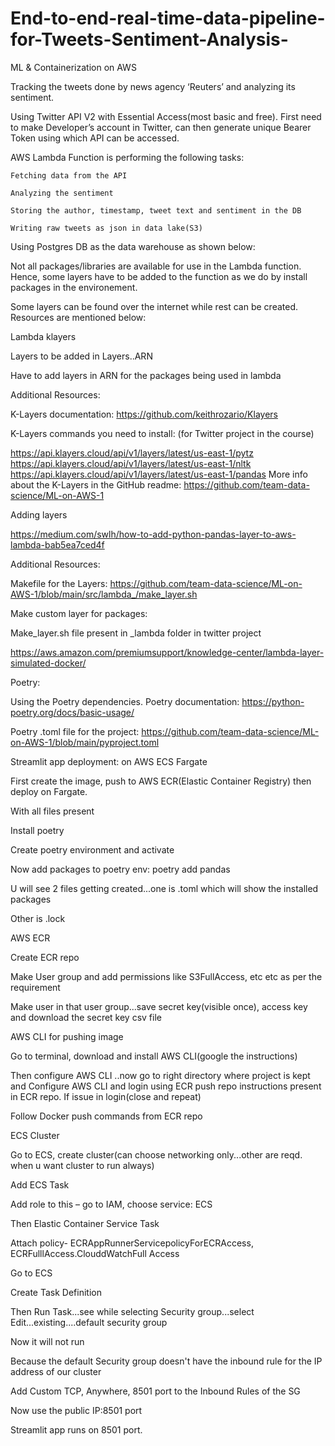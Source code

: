 # End-to-end-real-time-data-pipeline-for-Tweets-Sentiment-Analysis-

ML & Containerization on AWS 

Tracking the tweets done by news agency ‘Reuters’ and analyzing its sentiment. 

 

Using Twitter API V2 with Essential Access(most basic and free). First need to make Developer’s account in Twitter, can then generate unique Bearer Token using which API can be accessed.  

AWS Lambda Function is performing the following tasks: 

    Fetching data from the API 

    Analyzing the sentiment 

    Storing the author, timestamp, tweet text and sentiment in the DB 

    Writing raw tweets as json in data lake(S3) 

Using Postgres DB as the data warehouse as shown below: 

Not all packages/libraries are available for use in the Lambda function. Hence, some layers have to be added to the function as we do by install packages in the environement.  

Some layers can be found over the internet while rest can be created. Resources are mentioned below:  

Lambda klayers  

Layers to be added in Layers..ARN   

Have to add layers in ARN for the packages being used in lambda  

Additional Resources:  

K-Layers documentation: https://github.com/keithrozario/Klayers  

K-Layers commands you need to install: (for Twitter project in the course)  

https://api.klayers.cloud/api/v1/layers/latest/us-east-1/pytz https://api.klayers.cloud/api/v1/layers/latest/us-east-1/nltk https://api.klayers.cloud/api/v1/layers/latest/us-east-1/pandas More info about the K-Layers in the GitHub readme: https://github.com/team-data-science/ML-on-AWS-1  

 

Adding layers  

https://medium.com/swlh/how-to-add-python-pandas-layer-to-aws-lambda-bab5ea7ced4f  

Additional Resources:  

Makefile for the Layers: https://github.com/team-data-science/ML-on-AWS-1/blob/main/src/lambda_/make_layer.sh  

Make custom layer for packages:  

Make_layer.sh file present in _lambda folder in twitter project  

https://aws.amazon.com/premiumsupport/knowledge-center/lambda-layer-simulated-docker/   

Poetry: 

Using the Poetry dependencies. Poetry documentation: https://python-poetry.org/docs/basic-usage/  

Poetry .toml file for the project: https://github.com/team-data-science/ML-on-AWS-1/blob/main/pyproject.toml  

 

 

Streamlit app deployment: on AWS ECS Fargate 

First create the image, push to AWS ECR(Elastic Container Registry) then deploy on Fargate.  

With all files present 

Install poetry  

Create poetry environment and activate  

Now add packages to poetry env: poetry add pandas 

U will see 2 files getting created...one is .toml which will show the installed packages 

Other is .lock 

 

AWS ECR 

Create ECR repo 

Make User group and add permissions like S3FullAccess, etc etc as per the requirement 

Make user in that user group...save secret key(visible once), access key and download the secret key csv file 

 

AWS CLI for pushing image 

Go to terminal, download and install AWS CLI(google the instructions) 

Then configure AWS CLI ..now go to right directory where project is kept and Configure AWS CLI and login using ECR push repo instructions present in ECR repo. If issue in login(close and repeat) 

 

 

 

 

 

Follow Docker push commands from ECR repo  

 

ECS Cluster 

Go to ECS, create cluster(can choose networking only...other are reqd. when u want cluster to run always) 

Add ECS Task 

Add role to this – go to IAM, choose service: ECS  

Then Elastic Container Service Task 

Attach policy- ECRAppRunnerServicepolicyForECRAccess, ECRFulllAccess.ClouddWatchFull Access 

 

Go to ECS  

Create Task Definition 

Then Run Task...see while selecting Security group...select Edit...existing....default security group 

 

Now it will not run 

Because the default Security group doesn't have the inbound rule for the IP address of our cluster 

Add Custom TCP, Anywhere, 8501 port to the Inbound Rules of the SG 

Now use the public IP:8501 port 

Streamlit app runs on 8501 port. 

 


